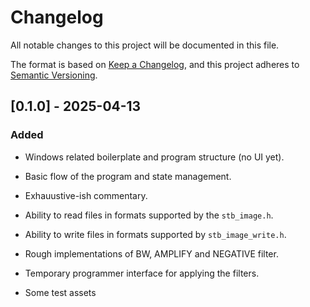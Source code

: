 # Changelog

All notable changes to this project will be documented in this file.

The format is based on [Keep a Changelog](https://keepachangelog.com/en/1.1.0/),
and this project adheres to [Semantic Versioning](https://semver.org/spec/v2.0.0.html).

## [0.1.0] - 2025-04-13

### Added

- Windows related boilerplate and program structure (no UI yet).
- Basic flow of the program and state management.
- Exhauustive-ish commentary.

- Ability to read files in formats supported by the `stb_image.h`.
- Ability to write files in formats supported by `stb_image_write.h`.
- Rough implementations of BW, AMPLIFY and NEGATIVE filter.
- Temporary programmer interface for applying the filters.
- Some test assets






